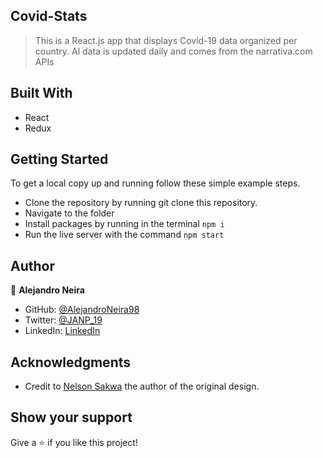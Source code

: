 ## Covid-Stats

> This is a React.js app that displays Covid-19 data organized per country. Al data is updated daily and comes from the narrativa.com APIs

## Built With

- React
- Redux

## Getting Started

To get a local copy up and running follow these simple example steps.

- Clone the repository by running git clone this repository.
- Navigate to the folder 
- Install packages by running in the terminal `npm i`
- Run the live server with the command `npm start`

## Author

👤 **Alejandro Neira**

- GitHub: [@AlejandroNeira98](https://github.com/AlejandroNeira98)
- Twitter: [@JANP_19](https://twitter.com/JANP_19)
- LinkedIn: [LinkedIn](https://www.linkedin.com/in/alejandro-neira-0b45b6226/)


## Acknowledgments
- Credit to [Nelson Sakwa](https://www.behance.net/sakwadesignstudio) the author of the original design.

## Show your support

Give a ⭐ if you like this project!
